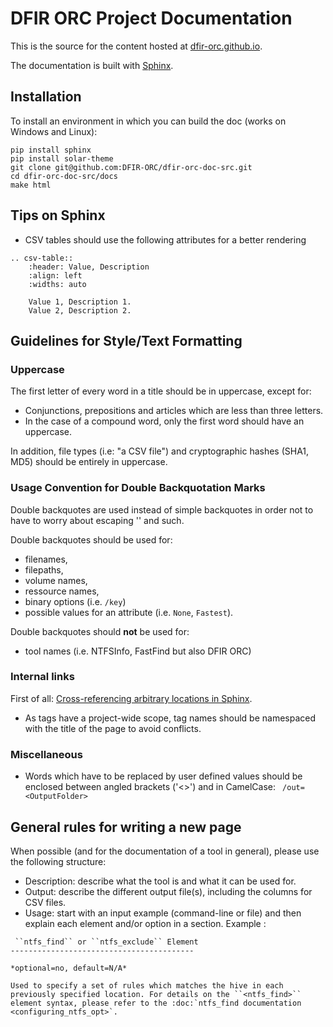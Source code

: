 # DFIR ORC Project Documentation

This is the source for the content hosted at [dfir-orc.github.io](https://dfir-orc.github.io).

The documentation is built with [Sphinx](https://www.sphinx-doc.org).

## Installation

To install an environment in which you can build the doc (works on Windows and Linux):

    pip install sphinx
    pip install solar-theme
    git clone git@github.com:DFIR-ORC/dfir-orc-doc-src.git
    cd dfir-orc-doc-src/docs
    make html

## Tips on Sphinx


  - CSV tables should use the following attributes for a better rendering 

```
.. csv-table::
    :header: Value, Description
    :align: left
    :widths: auto
    
    Value 1, Description 1.
    Value 2, Description 2.
```  
  
## Guidelines for Style/Text Formatting

### Uppercase

The first letter of every word in a title should be in uppercase, except for:
  - Conjunctions, prepositions and articles which are less than three letters.
  - In the case of a compound word, only the first word should have an uppercase.

In addition, file types (i.e: "a CSV file") and cryptographic hashes (SHA1, MD5) should be entirely in uppercase.

### Usage Convention for Double Backquotation Marks

Double backquotes are used instead of simple backquotes in order not to have to worry about escaping '\' and such.

Double backquotes should be used for:
  - filenames,
  - filepaths,
  - volume names,
  - ressource names,
  - binary options (i.e. ``/key``)
  - possible values for an attribute (i.e. ``None``, ``Fastest``).
  
Double backquotes should **not** be used for:
  - tool names (i.e. NTFSInfo, FastFind but also DFIR ORC)

### Internal links

First of all: [Cross-referencing arbitrary locations in Sphinx](http://www.sphinx-doc.org/en/master/usage/restructuredtext/roles.html#ref-role).

  - As tags have a project-wide scope, tag names should be namespaced with the title of the page to avoid conflicts.

### Miscellaneous

  - Words which have to be replaced by user defined values should be enclosed between angled brackets ('<>') and in CamelCase:
    ``` /out=<OutputFolder>```

## General rules for writing a new page

When possible (and for the documentation of a tool in general), please use the following structure:
   - Description: describe what the tool is and what it can be used for.
   - Output: describe the different output file(s), including the columns for CSV files.
   - Usage: start with an input example (command-line or file) and then explain each element and/or option in a section.
  Example :
  
```
 ``ntfs_find`` or ``ntfs_exclude`` Element
-----------------------------------------

*optional=no, default=N/A*

Used to specify a set of rules which matches the hive in each previously specified location. For details on the ``<ntfs_find>`` element syntax, please refer to the :doc:`ntfs_find documentation <configuring_ntfs_opt>`.
```
